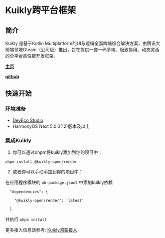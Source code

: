 # Kuikly跨平台框架

## 简介
Kuikly 是基于Kotlin Multiplatform的UI与逻辑全面跨端综合解决方案，由腾讯大前端领域Oteam（公司级）推出，旨在提供一套一码多端、极致易用、动态灵活的全平台高性能开发框架。

**[主页](https://framework.tds.qq.com/)**

**[github](https://github.com/Tencent-TDS/KuiklyUI)**

## 快速开始
### 环境准备
- [DevEco Studio](https://developer.huawei.com/consumer/cn/deveco-studio/)
- HarmonyOS Next 5.0.0(12)版本及以上

### 集成Kuikly
1. 你可以通过ohpm将kuikly添加到你的项目中：

  `ohpm install @kuikly-open/render`

2. 或者你可以手动添加到你的项目中：

在应用程序模块的 `oh-package.json5` 中添加kuikly依赖
```json5
  "dependencies": {

    "@kuikly-open/render": 'latest'

  }
```
并执行
`ohpm install`

更多接入信息请参考: [Kuikly鸿蒙接入](https://t.kuikly.tds.qq.com/%E5%BF%AB%E9%80%9F%E5%BC%80%E5%A7%8B/harmony.html)
